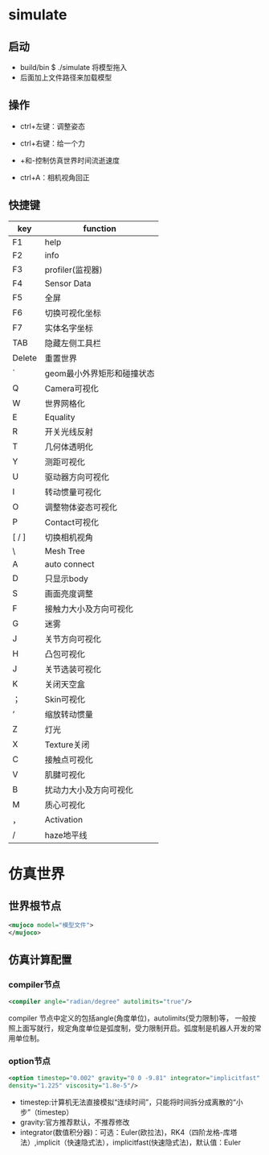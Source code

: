 # simulate
## 启动
* build/bin $ ./simulate 将模型拖入
* 后面加上文件路径来加载模型

## 操作
* ctrl+左键：调整姿态
* ctrl+右键：给一个力

* +和-控制仿真世界时间流逝速度
* ctrl+A：相机视角回正

## 快捷键
| key    | function        |
|--------|-----------------|
| F1     | help            |
| F2     | info            |
| F3     | profiler(监视器)   |
| F4     | Sensor Data     |
| F5     | 全屏              |
| F6     | 切换可视化坐标         |
| F7     | 实体名字坐标          |
| TAB    | 隐藏左侧工具栏         |
| Delete | 重置世界            |
| `      | geom最小外界矩形和碰撞状态 |
| Q      | Camera可视化       |
| W      | 世界网格化           |
| E      | Equality        |
| R      | 开关光线反射          |
| T      | 几何体透明化          |
| Y      | 测距可视化           |
| U      | 驱动器方向可视化        |
| I      | 转动惯量可视化         |
| O      | 调整物体姿态可视化       |
| P      | Contact可视化      |
| [ / ]  | 切换相机视角          |
| \      | Mesh Tree       |
| A      | auto connect    |
| D      | 只显示body         |
| S      | 画面亮度调整          |
| F      | 接触力大小及方向可视化     |
| G      | 迷雾              |
| J      | 关节方向可视化         |
| H      | 凸包可视化           |
| J      | 关节选装可视化         |
| K      | 关闭天空盒           |
| ；      | Skin可视化         |
| ‘      | 缩放转动惯量          |
| Z      | 灯光              |
| X      | Texture关闭       |
| C      | 接触点可视化          |
| V      | 肌腱可视化           |
| B      | 扰动力大小及方向可视化     |
| M      | 质心可视化           |
| ，      | Activation      |
| /      | haze地平线         |

# 仿真世界
## 世界根节点
```xml
<mujoco model="模型文件">
</mujoco>
```
## 仿真计算配置
### compiler节点
```xml
<compiler angle="radian/degree" autolimits="true"/>
```
compiler 节点中定义的包括angle(角度单位)，autolimits(受力限制)等，
一般按照上面写就行，规定角度单位是弧度制，受力限制开启。弧度制是机器人开发的常用单位制。
### option节点
```xml
<option timestep="0.002" gravity="0 0 -9.81" integrator="implicitfast"
density="1.225" viscosity="1.8e-5"/>
```
* timestep:计算机无法直接模拟“连续时间”，只能将时间拆分成离散的“小步”（timestep）
* gravity:官方推荐默认，不推荐修改
* integrator(数值积分器)：可选：Euler(欧拉法)，RK4（四阶龙格-库塔法）,implicit（快速隐式法），implicitfast(快速隐式法)，默认值：Euler